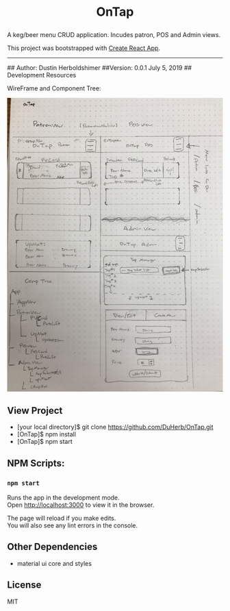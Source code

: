 # <p style="text-align: center;">OnTap</p>
A keg/beer menu CRUD application.  Incudes patron, POS and Admin views.

This project was bootstrapped with [Create React App](https://github.com/facebook/create-react-app).
<hr>
## Author: Dustin Herboldshimer
##Version: 0.0.1 July 5, 2019
## Development Resources

WireFrame and Component Tree:

![Component Tree](/dev_resources/on-tap-wireframe.jpg)

## View Project

- [your local directory]$ git clone https://github.com/DuHerb/OnTap.git
- [OnTap]$ npm install
- [OnTap]$ npm start

## NPM Scripts:
### `npm start`

Runs the app in the development mode.<br>
Open [http://localhost:3000](http://localhost:3000) to view it in the browser.

The page will reload if you make edits.<br>
You will also see any lint errors in the console.


## Other Dependencies
- material ui core and styles

## License

MIT


